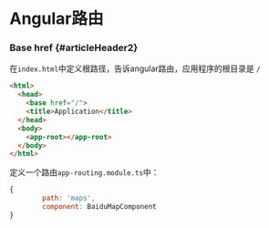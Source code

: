 # Angular路由

### Base href {#articleHeader2}

在`index.html`中定义根路径，告诉angular路由，应用程序的根目录是 `/`

```html
<html>
  <head>
    <base href="/">
    <title>Application</title>
  </head>
  <body>
    <app-root></app-root>
  </body>
</html>
```

定义一个路由`app-routing.module.ts`中：

```js
{
        path: 'maps',
        component: BaiduMapComponent
}
```



